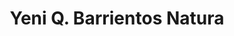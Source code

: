 ---
title: "Yeni Q. Barrientos Natura"
url: /ciudad-autonoma-de-buenos-aires/yeni-q-barrientos-natura/
shop: Parfümerie
---